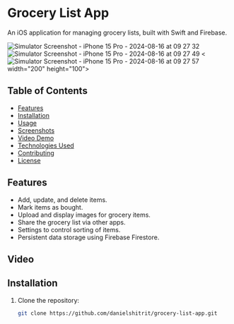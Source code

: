 # Grocery List App

An iOS application for managing grocery lists, built with Swift and Firebase.

![Simulator Screenshot - iPhone 15 Pro - 2024-08-16 at 09 27 32](https://github.com/user-attachments/assets/2d54fe55-34aa-43c8-828a-570e4650f0fc) ![Simulator Screenshot - iPhone 15 Pro - 2024-08-16 at 09 27 49](https://github.com/user-attachments/assets/473ecf23-615a-408c-b61c-1c08059ba4f5) <![Simulator Screenshot - iPhone 15 Pro - 2024-08-16 at 09 27 57](https://github.com/user-attachments/assets/ea62fa58-c736-4dc4-9de1-118272346570)width="200" height="100">
 
## Table of Contents
- [Features](#features)
- [Installation](#installation)
- [Usage](#usage)
- [Screenshots](#screenshots)
- [Video Demo](#video-demo)
- [Technologies Used](#technologies-used)
- [Contributing](#contributing)
- [License](#license)

## Features
- Add, update, and delete items.
- Mark items as bought.
- Upload and display images for grocery items.
- Share the grocery list via other apps.
- Settings to control sorting of items.
- Persistent data storage using Firebase Firestore.

## Video


## Installation

1. Clone the repository:
   ```sh
   git clone https://github.com/danielshitrit/grocery-list-app.git
